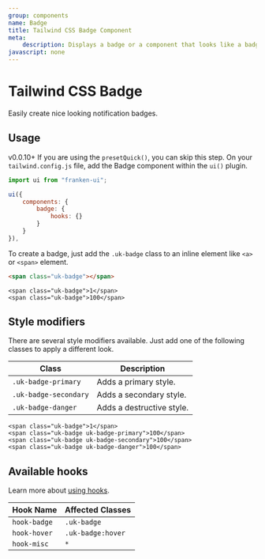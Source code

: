 ```yaml
---
group: components
name: Badge
title: Tailwind CSS Badge Component
meta:
    description: Displays a badge or a component that looks like a badge.
javascript: none
---
```


# Tailwind CSS Badge

<p class="mt-2 uk-text-lead">
    Easily create nice looking notification badges.
</p>

## Usage

<span class="uk-badge uk-badge-danger">v0.0.10+</span> If you are using the `presetQuick()`, you can skip this step. On your `tailwind.config.js` file, add the Badge component within the `ui()` plugin.

```javascript
import ui from "franken-ui";

ui({
    components: {
        badge: {
            hooks: {}
        }
    }
}),
```

To create a badge, just add the `.uk-badge` class to an inline element like `<a>` or `<span>` element.

```html
<span class="uk-badge"></span>
```

```example
<span class="uk-badge">1</span>
<span class="uk-badge">100</span>
```

## Style modifiers

There are several style modifiers available. Just add one of the following classes to apply a different look.

| Class                 | Description               |
| --------------------- | ------------------------- |
| `.uk-badge-primary`   | Adds a primary style.     |
| `.uk-badge-secondary` | Adds a secondary style.   |
| `.uk-badge-danger`    | Adds a destructive style. |

```example
<span class="uk-badge">1</span>
<span class="uk-badge uk-badge-primary">100</span>
<span class="uk-badge uk-badge-secondary">100</span>
<span class="uk-badge uk-badge-danger">100</span>
```

## Available hooks

Learn more about [using hooks](hooks.md).

| Hook Name       | Affected Classes            |
|-----------------|-----------------------------|
| `hook-badge`    | `.uk-badge`                 |
| `hook-hover`    | `.uk-badge:hover`           |
| `hook-misc`     | `*`                         |